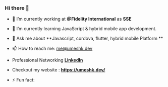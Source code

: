 ### Hi there 👋


- 🔭 I’m currently working at **@Fidelity International** as **SSE**

- 🌱 I’m currently learning JavaScript & hybrid mobile app development.

- 💬 Ask me about **Javascript, cordova, flutter, hybrid mobile Platform **

- 📫 How to reach me: me@umeshk.dev

- Professional Networking **[LinkedIn](https://linkedin.com/in/umesh1134)**

- Checkout my website : **https://umeshk.dev/**
- ⚡ Fun fact: 

